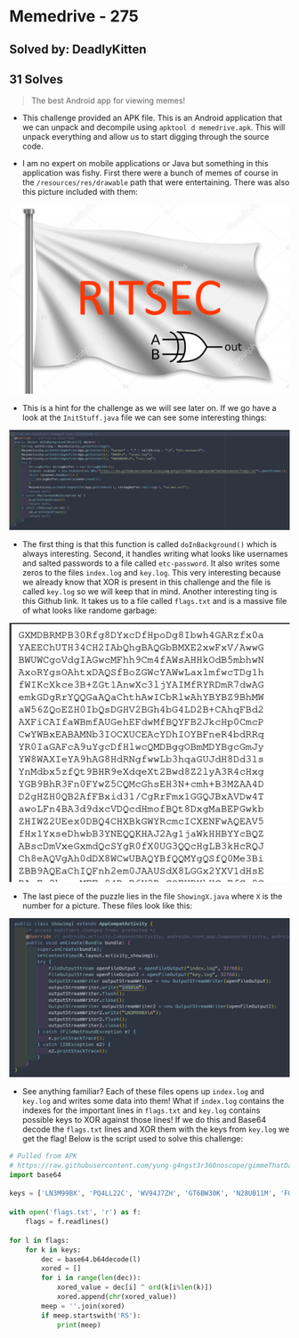 # Memedrive - 275
## Solved by: DeadlyKitten
## 31 Solves

> The best Android app for viewing memes!

- This challenge provided an APK file. This is an Android application that we can unpack and decompile using `apktool d memedrive.apk`.  This will unpack everything and allow us to start digging through the source code. 

- I am no expert on mobile applications or Java but something in this application was fishy. First there were a bunch of memes of course in the `/resources/res/drawable` path that were entertaining. There was also this picture included with them:

![](Pasted%20image%2020210419135330.png)

- This is a hint for the challenge as we will see later on. If we go have a look at the `InitStuff.java` file we can see some interesting things:

![](Pasted%20image%2020210419135434.png)

- The first thing is that this function is called `doInBackground()` which is always interesting. Second, it handles writing what looks like usernames and salted passwords to a file called `etc-password`. It also writes some zeros to the files `index.log` and `key.log`. This very interesting because we already know that XOR is present in this challenge and the file is called `key.log` so we will keep that in mind. Another interesting ting is this Github link. It takes us to a file called `flags.txt` and is a massive file of what looks like randome garbage:

![](Pasted%20image%2020210419135704.png)

- The last piece of the puzzle lies in the file `ShowingX.java` where `X` is the number for a picture. These files look like this:

![](Pasted%20image%2020210419135748.png)

- See anything familiar? Each of these files opens up `index.log` and `key.log` and writes some data into them! What if `index.log` contains the indexes for the important lines in `flags.txt` and `key.log` contains possible keys to XOR against those lines! If we do this and Base64 decode the `flags.txt` lines and XOR them with the keys from `key.log` we get the flag! Below is the script used to solve this challenge:

```python
# Pulled from APK
# https://raw.githubusercontent.com/yung-g4ngst3r360noscope/gimmeThatData/main/flags.txt
import base64

keys = ['LN3M99BX', 'PQ4LL22C', 'WV94J7ZH', 'GT6BW30K', 'N28UB11M', 'FQ7FV5K2', '7NFSK27C', '1CZ7KHR5', 'NN52DOMW', 'JWVE66PI']

with open('flags.txt', 'r') as f:
    flags = f.readlines()

for l in flags:
    for k in keys:
        dec = base64.b64decode(l)
        xored = []
        for i in range(len(dec)):
            xored_value = dec[i] ^ ord(k[i%len(k)])
            xored.append(chr(xored_value))
        meep = ''.join(xored)
        if meep.startswith('RS'):
            print(meep)
```